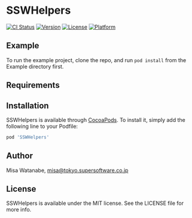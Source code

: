 # SSWHelpers

[![CI Status](https://img.shields.io/travis/渡邉美沙/SSWHelpers.svg?style=flat)](https://travis-ci.org/渡邉美沙/SSWHelpers)
[![Version](https://img.shields.io/cocoapods/v/SSWHelpers.svg?style=flat)](https://cocoapods.org/pods/SSWHelpers)
[![License](https://img.shields.io/cocoapods/l/SSWHelpers.svg?style=flat)](https://cocoapods.org/pods/SSWHelpers)
[![Platform](https://img.shields.io/cocoapods/p/SSWHelpers.svg?style=flat)](https://cocoapods.org/pods/SSWHelpers)

## Example

To run the example project, clone the repo, and run `pod install` from the Example directory first.

## Requirements

## Installation

SSWHelpers is available through [CocoaPods](https://cocoapods.org). To install
it, simply add the following line to your Podfile:

```ruby
pod 'SSWHelpers'
```

## Author

Misa Watanabe, misa@tokyo.supersoftware.co.jp

## License

SSWHelpers is available under the MIT license. See the LICENSE file for more info.
